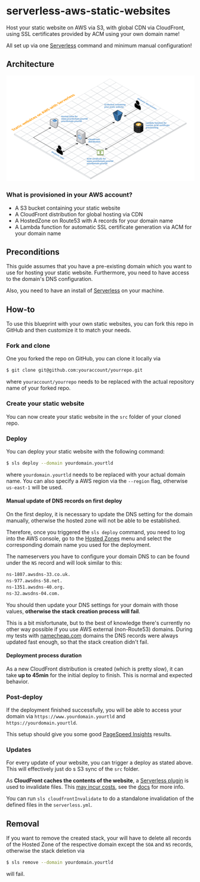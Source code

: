 # serverless-aws-static-websites
Host your static website on AWS via S3, with global CDN via CloudFront, using SSL certificates provided by ACM using your own domain name!

All set up via one [Serverless](https://www.serverless.com) command and minimum manual configuration!

## Architecture

![Serverless static websites on AWS](docs/architecture.png)[]()

### What is provisioned in your AWS account?
* A S3 bucket containing your static website
* A CloudFront distribution for global hosting via CDN
* A HostedZone on Route53 with A records for your domain name
* A Lambda function for automatic SSL certificate generation via ACM for your domain name

## Preconditions
This guide assumes that you have a pre-existing domain which you want to use for hosting your static website. Furthermore, you need to have access to the domain's DNS configuration.

Also, you need to have an install of [Serverless](https://www.serverless.com) on your machine.

## How-to
To use this blueprint with your own static websites, you can fork this repo in GitHub and then customize it to match your needs.

### Fork and clone
One you forked the repo on GitHub, you can clone it locally via

```bash
$ git clone git@github.com:youraccount/yourrepo.git
```

where `youraccount/yourrepo` needs to be replaced with the actual repository name of your forked repo.

### Create your static website
You can now create your static website in the `src` folder of your cloned repo.

### Deploy
You can deploy your static website with the following command:

```bash
$ sls deploy --domain yourdomain.yourtld
```

where `yourdomain.yourtld` needs to be replaced with your actual domain name. You can also specify a AWS region via the `--region` flag, otherwise `us-east-1` will be used.

#### Manual update of DNS records on first deploy
On the first deploy, it is necessary to update the DNS setting for the domain manually, otherwise the hosted zone will not be able to be established.

Therefore, once you triggered the `sls deploy` command, you need to log into the AWS console, go to the [Hosted Zones](https://console.aws.amazon.com/route53/home?region=eu-central-1#hosted-zones:) menu and select the corresponding domain name you used for the deployment.

The nameservers you have to configure your domain DNS to can be found under the `NS` record and will look similar to this:

```bash
ns-1807.awsdns-33.co.uk.
ns-977.awsdns-58.net.
ns-1351.awsdns-40.org.
ns-32.awsdns-04.com.
```

You should then update your DNS settings for your domain with those values, **otherwise the stack creation process will fail**.

This is a bit misfortunate, but to the best of knowledge there's currently no other way possible if you use AWS external (non-Route53) domains. During my tests with [namecheap.com](https://www.namecheap.com) domains the DNS records were always updated fast enough, so that the stack creation didn't fail.

#### Deployment process duration
As a new CloudFront distribution is created (which is pretty slow), it can take **up to 45min** for the initial deploy to finish. This is normal and expected behavior.

### Post-deploy
If the deployment finished successfully, you will be able to access your domain via `https://www.yourdomain.yourtld` and `https://yourdomain.yourtld`.

This setup should give you some good [PageSpeed Insights](https://developers.google.com/speed/pagespeed/insights/?hl=en) results.

### Updates
For every update of your website, you can trigger a deploy as stated above. This will effectively just do s S3 sync of the `src` folder. 

As **CloudFront caches the contents of the website**, a [Serverless plugin](https://github.com/aghadiry/serverless-cloudfront-invalidate) is used to invalidate files. This [may incur costs](https://docs.aws.amazon.com/AmazonCloudFront/latest/DeveloperGuide/Invalidation.html#PayingForInvalidation), see the [docs](https://aws.amazon.com/de/premiumsupport/knowledge-center/cloudfront-serving-outdated-content-s3/) for more info. 

You can run `sls cloudfrontInvalidate` to do a standalone invalidation of the defined files in the `serverless.yml`.

## Removal
If you want to remove the created stack, your will have to delete all records of the Hosted Zone of the respective domain except the `SOA` and `NS` records, otherwise the stack deletion via

```bash
$ sls remove --domain yourdomain.yourtld
```

will fail.
